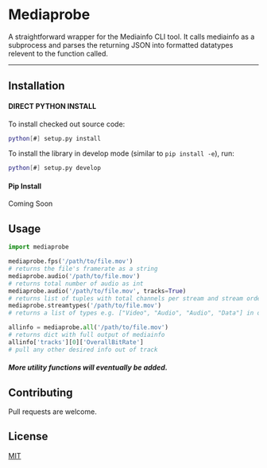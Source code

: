 # Mediaprobe

A straightforward wrapper for the Mediainfo CLI tool. It calls mediainfo as a subprocess and parses the returning JSON into formatted datatypes relevent to the function called.

---

## Installation

#### DIRECT PYTHON INSTALL

To install checked out source code:

```bash
python[#] setup.py install
```

To install the library in develop mode (similar to `pip install -e`), run:

```bash
python[#] setup.py develop
```

#### Pip Install

Coming Soon

## Usage

```python
import mediaprobe

mediaprobe.fps('/path/to/file.mov')
# returns the file's framerate as a string
mediaprobe.audio('/path/to/file.mov')
# returns total number of audio as int
mediaprobe.audio('/path/to/file.mov', tracks=True) 
# returns list of tuples with total channels per stream and stream order
mediaprobe.streamtypes('/path/to/file.mov')
# returns a list of types e.g. ["Video", "Audio", "Audio", "Data"] in order

allinfo = mediaprobe.all('/path/to/file.mov')
# returns dict with full output of mediainfo
allinfo['tracks'][0]['OverallBitRate']
# pull any other desired info out of track
```
##### More utility functions will eventually be added.

## Contributing
Pull requests are welcome. 

## License
[MIT](https://choosealicense.com/licenses/mit/)